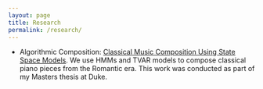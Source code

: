 ```yaml
---
layout: page
title: Research
permalink: /research/
---
```


- Algorithmic Composition: [Classical Music Composition Using State Space Models](https://aky4wn.github.io/Classical-Music-Composition-Using-State-Space-Models/).  We use HMMs and TVAR models to compose classical piano pieces from the Romantic era.  This work was conducted as part of my Masters thesis at Duke.
